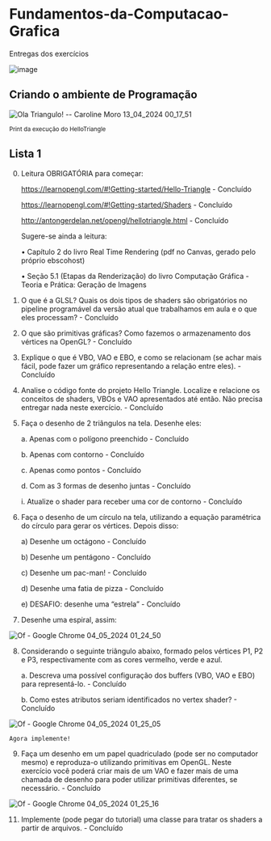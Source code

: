 # Fundamentos-da-Computacao-Grafica
Entregas dos exercícios

![image](https://github.com/Shokinho/Fundamentos-da-Computacao-Grafica/assets/99108215/a69c4f5c-5a6b-4349-a809-064d2ac2a526)

## Criando o ambiente de Programação
![Ola Triangulo! -- Caroline Moro 13_04_2024 00_17_51](https://github.com/Shokinho/Fundamentos-da-Computacao-Grafica/assets/99108215/4507ff93-6fdf-4e80-86b6-d20cb3543a03)

<sup>Print da execução do HelloTriangle</sup>

## Lista 1
0. Leitura OBRIGATÓRIA para começar:

    https://learnopengl.com/#!Getting-started/Hello-Triangle - Concluído

    https://learnopengl.com/#!Getting-started/Shaders - Concluído

    http://antongerdelan.net/opengl/hellotriangle.html - Concluído

    Sugere-se ainda a leitura:

    • Capítulo 2 do livro Real Time Rendering (pdf no Canvas, gerado pelo próprio
ebscohost)

    • Seção 5.1 (Etapas da Renderização) do livro Computação Gráfica - Teoria e Prática:
Geração de Imagens

1. O que é a GLSL? Quais os dois tipos de shaders são obrigatórios no pipeline programável
da versão atual que trabalhamos em aula e o que eles processam? - Concluído

2. O que são primitivas gráficas? Como fazemos o armazenamento dos vértices na OpenGL? - Concluído

3. Explique o que é VBO, VAO e EBO, e como se relacionam (se achar mais fácil, pode fazer
um gráfico representando a relação entre eles). - Concluído

4. Analise o código fonte do projeto Hello Triangle. Localize e relacione os conceitos de
shaders, VBOs e VAO apresentados até então. Não precisa entregar nada neste exercício. - Concluído

5. Faça o desenho de 2 triângulos na tela. Desenhe eles:

    a. Apenas com o polígono preenchido - Concluído

    b. Apenas com contorno - Concluído

    c. Apenas como pontos - Concluído

    d. Com as 3 formas de desenho juntas - Concluído

    i. Atualize o shader para receber uma cor de contorno - Concluído

6. Faça o desenho de um círculo na tela, utilizando a equação paramétrica do círculo para
gerar os vértices. Depois disso:

    a) Desenhe um octágono - Concluído

    b) Desenhe um pentágono - Concluído

    c) Desenhe um pac-man! - Concluído

    d) Desenhe uma fatia de pizza - Concluído

    e) DESAFIO: desenhe uma “estrela” - Concluído

7. Desenhe uma espiral, assim:

![Of - Google Chrome 04_05_2024 01_24_50](https://github.com/Shokinho/Fundamentos-da-Computacao-Grafica/assets/99108215/13981e8d-ae69-4f56-b4ee-d9abfa886d74)

8. Considerando o seguinte triângulo abaixo, formado pelos vértices P1, P2 e P3,
respectivamente com as cores vermelho, verde e azul.

    a. Descreva uma possível configuração dos buffers (VBO, VAO e EBO) para
representá-lo. - Concluído

    b. Como estes atributos seriam identificados no vertex shader? - Concluído

![Of - Google Chrome 04_05_2024 01_25_05](https://github.com/Shokinho/Fundamentos-da-Computacao-Grafica/assets/99108215/3ada3120-8820-4a87-8260-f01de15420df)

    Agora implemente!

9. Faça um desenho em um papel quadriculado (pode ser no computador mesmo) e
reproduza-o utilizando primitivas em OpenGL. Neste exercício você poderá criar mais de um
VAO e fazer mais de uma chamada de desenho para poder utilizar primitivas diferentes, se
necessário. - Concluído

![Of - Google Chrome 04_05_2024 01_25_16](https://github.com/Shokinho/Fundamentos-da-Computacao-Grafica/assets/99108215/23f79699-c1ed-4da9-a908-69e4c6e7b6d5)

11. Implemente (pode pegar do tutorial) uma classe para tratar os shaders a partir de
arquivos. - Concluído
